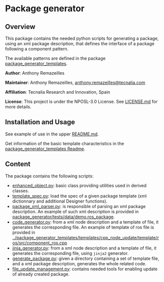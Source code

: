 # Package generator

## Overview

This package contains the needed python scripts for generating a package, using an xml package description, that defines the interface of a package following a component pattern.

The available patterns are defined in the package [package_generator_templates](../package_generator_templates/README.md).

**Author**: Anthony Remazeilles

**Maintainer**: Anthony Remazeilles, anthony.remazeilles@tecnalia.com

**Affiliation**: Tecnalia Research and Innovation, Spain

**License**: This project is under the NPOSL-3.0 License.
See [LICENSE.md](../LICENSE.md) for more details.

## Installation and Usage

See example of use in the upper [README.md](../README.md).

Get information of the basic template characteristics in the [package_generator_templates Readme](../package_generator_templates/README.md).

## Content

The package contains the following scripts:

* [enhanced_object.py](package_generator/src/package_generator/enhanced_object.py): basic class providing utilities used in derived classes.
* [template_spec.py](package_generator/src/package_generator/template_spec.py): load the spec of a given package template (xml dictionnary and additional Designer functions).
* [package_xml_parser.py](package_generator/src/package_generator/package_xml_parser.py): is responsible of parsing an xml package description.
  An example of such xml description is provided in [package_generator/tests/data/demo.ros_package](package_generator/tests/data/demo.ros_package).
* [code_generator.py](package_generator/src/package_generator/code_generator.py): from a xml node description and a template of file, it generates the corresponding file.
  An example of template of ros file is provided in [../package_generator_templates/templates/cpp_node_update/template/ros/src/component_ros.cpp](../package_generator_templates/templates/cpp_node_update/template/ros/src/component_ros.cpp)
* [jinja_generator.py](package_generator/src/package_generator/jinja_generator.py): from a xml node description and a template of file, it generates the corresponding file, using `jinja2` generator.
* [generate_package.py](package_generator/src/package_generator/generate_package.py): given a directory containing a set of template file, and a xml package description, generates the whole related code.
* [file_update_management.py](package_generator/src/package_generator/file_update_management.py): contains needed tools for enabling update of already created package.
